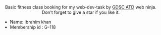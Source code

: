 <p align="center">
Basic fitness class booking for my web-dev-task by <a href="https://www.facebook.com/GDSCCUIATD/" target="_blank">GDSC ATD</a> web ninja. Don't forget to give a star if you like it.
</p>


- Name: Ibrahim khan
- Membership id : G-118


